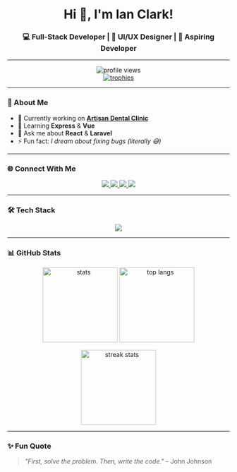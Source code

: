 <!-- Banner / Header -->
<h1 align="center">Hi 👋, I'm Ian Clark!</h1>
<h3 align="center">💻 Full-Stack Developer | 🎨 UI/UX Designer | 🚀 Aspiring Developer</h3>

---

<!-- Profile Views & Badges -->
<p align="center">
  <img src="https://komarev.com/ghpvc/?username=arzerra&label=Profile%20views&color=0e75b6&style=flat" alt="profile views" /><br/>
  <a href="https://github.com/ryo-ma/github-profile-trophy">
    <img src="https://github-profile-trophy.vercel.app/?username=arzerra&theme=onedark&row=1&column=6" alt="trophies" />
  </a>
</p>

---

### 🚀 About Me
- 🔭 Currently working on **[Artisan Dental Clinic](https://artisandental.netlify.app/)**  
- 🌱 Learning **Express** & **Vue**  
- 💬 Ask me about **React** & **Laravel**  
- ⚡ Fun fact: *I dream about fixing bugs (literally 😅)*  

---

### 🌐 Connect With Me
<p align="center">
  <a href="https://linkedin.com/in/ianclarkcanete" target="_blank">
    <img src="https://img.shields.io/badge/-LinkedIn-0077B5?style=for-the-badge&logo=linkedin&logoColor=white"/>
  </a>
  <a href="https://www.facebook.com/ic.0716" target="_blank">
    <img src="https://img.shields.io/badge/-Facebook-1877F2?style=for-the-badge&logo=facebook&logoColor=white"/>
  </a>
  <a href="https://www.youtube.com/@ianclarkcanete6523" target="_blank">
    <img src="https://img.shields.io/badge/-YouTube-FF0000?style=for-the-badge&logo=youtube&logoColor=white"/>
  </a>
  <a href="https://ianclark.vercel.app/" target="_blank">
    <img src="https://img.shields.io/badge/-Portfolio-000000?style=for-the-badge&logo=vercel&logoColor=white"/>
  </a>
</p>

---

### 🛠️ Tech Stack
<p align="center">
  <img src="https://skillicons.dev/icons?i=html,css,js,react,vue,php,laravel,nodejs,express,mysql,python,java,flutter,dart,tailwind,firebase,tensorflow,figma,git,arduino" />
</p>

---

### 📊 GitHub Stats
<p align="center"> 
  <img src="https://github-readme-stats.vercel.app/api?username=arzerra&show_icons=true&theme=tokyonight&hide_border=false" alt="stats" height="170px"/> 
  <img src="https://github-readme-stats.vercel.app/api/top-langs/?username=arzerra&layout=compact&theme=tokyonight&hide_border=false" alt="top langs" height="170px"/> 
</p>

<p align="center">
  <img src="https://github-readme-streak-stats.herokuapp.com/?user=arzerra&theme=tokyonight&hide_border=false" alt="streak stats" height="170px"/>
</p>

---

### ✨ Fun Quote
> *"First, solve the problem. Then, write the code."* – John Johnson

